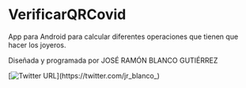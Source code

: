 # VerificarQRCovid
App para Android para calcular diferentes operaciones que tienen que hacer los joyeros.

Diseñada y programada por JOSÉ RAMÓN BLANCO GUTIÉRREZ

[![Twitter URL](https://img.shields.io/twitter/url?style=social&url=https%3A%2F%2Ftwitter.com%2Fjr_blanco_)](https://twitter.com/jr_blanco_)



